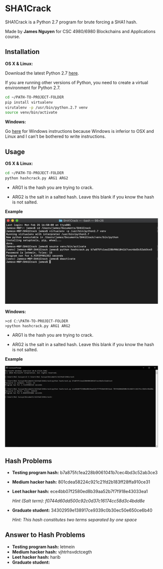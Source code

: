 # SHA1Crack

SHA1Crack is a Python 2.7 program 
for brute forcing a SHA1 hash.

Made by **James Nguyen** for CSC 4980/6980 Blockchains and Applications course.

## Installation

**OS X & Linux:**

Download the latest Python 2.7 [here](https://www.python.org/downloads/release/python-2715/).

If you are running other versions of Python, you need to create a virtual environment for Python 2.7.

```bash
cd ~/PATH-TO-PROJECT-FOLDER
pip install virtualenv
virutalenv -p /usr/bin/python.2.7 venv
source venv/bin/activate
```

**Windows:**

Go [here](http://timmyreilly.azurewebsites.net/python-pip-virtualenv-installation-on-windows/) for Windows instructions because Windows is inferior to OSX and Linux and I can't be bothered to write instructions.

## Usage

**OS X & Linux:**

```bash
cd ~/PATH-TO-PROJECT-FOLDER
python hashcrack.py ARG1 ARG2
```

- ARG1 is the hash you are trying to crack.

- ARG2 is the salt in a salted hash. Leave this blank if you know the hash is not salted.

**Example**

![alt text](https://github.com/chamewin/SHA1Crack/blob/master/images/ex_osx.PNG?raw=true)

**Windows:**

```
>cd C:\PATH-TO-PROJECT-FOLDER
>python hashcrack.py ARG1 ARG2
```

- ARG1 is the hash you are trying to crack.

- ARG2 is the salt in a salted hash. Leave this blank if you know the hash is not salted.

**Example**

![alt text](https://raw.githubusercontent.com/chamewin/SHA1Crack/master/images/ex_win10.PNG)

## Hash Problems
- **Testing program hash:** b7a875fc1ea228b9061041b7cec4bd3c52ab3ce3
- **Medium hacker hash:** 801cdea58224c921c21fd2b183ff28ffa910ce31
- **Leet hacker hash:** ece4bb07f2580ed8b39aa52b7f7f918e43033ea1

     _Hint (Salt term): f0744d60dd500c92c0d37c16174cc58d3c4bdd8e_
- **Graduate student:** 34302959e138917ce9339c0b30ec50e650ce6b40

    _Hint: This hash constitutes two terms separated by one space_
## Answer to Hash Problems
- **Testing program hash:** letmein
- **Medium hacker hash:** vjhtrhsvdctcegth
- **Leet hacker hash:** harib
- **Graduate student:** 